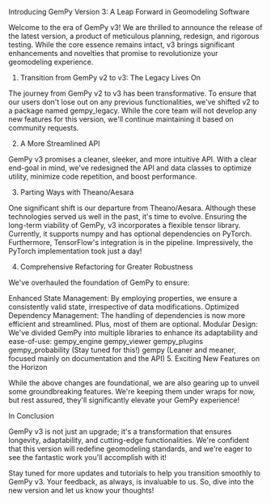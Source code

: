 ﻿Introducing GemPy Version 3: A Leap Forward in Geomodeling Software

Welcome to the era of GemPy v3! We are thrilled to announce the release of the latest version, a product of meticulous planning, redesign, and rigorous testing. While the core essence remains intact, v3 brings significant enhancements and novelties that promise to revolutionize your geomodeling experience.

1. Transition from GemPy v2 to v3: The Legacy Lives On

The journey from GemPy v2 to v3 has been transformative. To ensure that our users don't lose out on any previous functionalities, we've shifted v2 to a package named gempy_legacy. While the core team will not develop any new features for this version, we'll continue maintaining it based on community requests.

2. A More Streamlined API

GemPy v3 promises a cleaner, sleeker, and more intuitive API. With a clear end-goal in mind, we've redesigned the API and data classes to optimize utility, minimize code repetition, and boost performance.

3. Parting Ways with Theano/Aesara

One significant shift is our departure from Theano/Aesara. Although these technologies served us well in the past, it's time to evolve. Ensuring the long-term viability of GemPy, v3 incorporates a flexible tensor library. Currently, it supports numpy and has optional dependencies on PyTorch. Furthermore, TensorFlow's integration is in the pipeline. Impressively, the PyTorch implementation took just a day!

4. Comprehensive Refactoring for Greater Robustness

We've overhauled the foundation of GemPy to ensure:

Enhanced State Management: By employing properties, we ensure a consistently valid state, irrespective of data modifications.
Optimized Dependency Management: The handling of dependencies is now more efficient and streamlined. Plus, most of them are optional.
Modular Design: We've divided GemPy into multiple libraries to enhance its adaptability and ease-of-use:
gempy_engine
gempy_viewer
gempy_plugins
gempy_probability (Stay tuned for this!)
gempy (Leaner and meaner, focused mainly on documentation and the API)
5. Exciting New Features on the Horizon

While the above changes are foundational, we are also gearing up to unveil some groundbreaking features. We're keeping them under wraps for now, but rest assured, they'll significantly elevate your GemPy experience!

In Conclusion

GemPy v3 is not just an upgrade; it's a transformation that ensures longevity, adaptability, and cutting-edge functionalities. We're confident that this version will redefine geomodeling standards, and we're eager to see the fantastic work you'll accomplish with it!

Stay tuned for more updates and tutorials to help you transition smoothly to GemPy v3. Your feedback, as always, is invaluable to us. So, dive into the new version and let us know your thoughts!